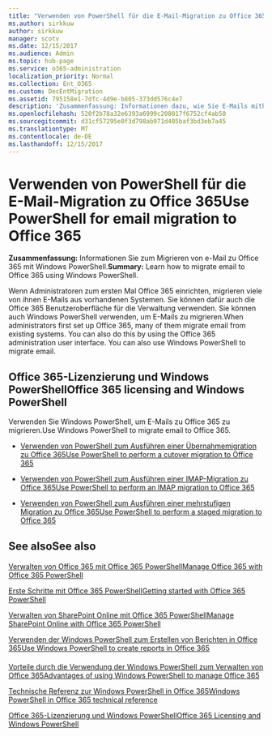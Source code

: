 ```yaml
---
title: "Verwenden von PowerShell für die E-Mail-Migration zu Office 365"
ms.author: sirkkuw
author: sirkkuw
manager: scotv
ms.date: 12/15/2017
ms.audience: Admin
ms.topic: hub-page
ms.service: o365-administration
localization_priority: Normal
ms.collection: Ent_O365
ms.custom: DecEntMigration
ms.assetid: 795158e1-7dfc-4d9e-b805-373dd576c4e7
description: 'Zusammenfassung: Informationen dazu, wie Sie E-Mails mithilfe von Windows PowerShell zu Office 365 migrieren.'
ms.openlocfilehash: 520f2b78a32e6393a6999c208017f6752cf4ab50
ms.sourcegitcommit: d31cf57295e8f3d798ab971d405baf3bd3eb7a45
ms.translationtype: MT
ms.contentlocale: de-DE
ms.lasthandoff: 12/15/2017
---
```

# <a name="use-powershell-for-email-migration-to-office-365"></a><span data-ttu-id="e9d1f-103">Verwenden von PowerShell für die E-Mail-Migration zu Office 365</span><span class="sxs-lookup"><span data-stu-id="e9d1f-103">Use PowerShell for email migration to Office 365</span></span>

 <span data-ttu-id="e9d1f-104">**Zusammenfassung:** Informationen Sie zum Migrieren von e-Mail zu Office 365 mit Windows PowerShell.</span><span class="sxs-lookup"><span data-stu-id="e9d1f-104">**Summary:** Learn how to migrate email to Office 365 using Windows PowerShell.</span></span>
  
<span data-ttu-id="e9d1f-p101">Wenn Administratoren zum ersten Mal Office 365 einrichten, migrieren viele von ihnen E-Mails aus vorhandenen Systemen. Sie können dafür auch die Office 365 Benutzeroberfläche für die Verwaltung verwenden. Sie können auch Windows PowerShell verwenden, um E-Mails zu migrieren.</span><span class="sxs-lookup"><span data-stu-id="e9d1f-p101">When administrators first set up Office 365, many of them migrate email from existing systems. You can also do this by using the Office 365 administration user interface. You can also use Windows PowerShell to migrate email.</span></span>
  
## <a name="office-365-licensing-and-windows-powershell"></a><span data-ttu-id="e9d1f-108">Office 365-Lizenzierung und Windows PowerShell</span><span class="sxs-lookup"><span data-stu-id="e9d1f-108">Office 365 licensing and Windows PowerShell</span></span>

<span data-ttu-id="e9d1f-109">Verwenden Sie Windows PowerShell, um E-Mails zu Office 365 zu migrieren.</span><span class="sxs-lookup"><span data-stu-id="e9d1f-109">Use Windows PowerShell to migrate email to Office 365.</span></span> 
  
- [<span data-ttu-id="e9d1f-110">Verwenden von PowerShell zum Ausführen einer Übernahmemigration zu Office 365</span><span class="sxs-lookup"><span data-stu-id="e9d1f-110">Use PowerShell to perform a cutover migration to Office 365</span></span>](use-powershell-to-perform-a-cutover-migration-to-office-365.md)
    
- [<span data-ttu-id="e9d1f-111">Verwenden von PowerShell zum Ausführen einer IMAP-Migration zu Office 365</span><span class="sxs-lookup"><span data-stu-id="e9d1f-111">Use PowerShell to perform an IMAP migration to Office 365</span></span>](use-powershell-to-perform-an-imap-migration-to-office-365.md)
    
- [<span data-ttu-id="e9d1f-112">Verwenden von PowerShell zum Ausführen einer mehrstufigen Migration zu Office 365</span><span class="sxs-lookup"><span data-stu-id="e9d1f-112">Use PowerShell to perform a staged migration to Office 365</span></span>](use-powershell-to-perform-a-staged-migration-to-office-365.md)
    
## <a name="see-also"></a><span data-ttu-id="e9d1f-113">See also</span><span class="sxs-lookup"><span data-stu-id="e9d1f-113">See also</span></span>

#### 

[<span data-ttu-id="e9d1f-114">Verwalten von Office 365 mit Office 365 PowerShell</span><span class="sxs-lookup"><span data-stu-id="e9d1f-114">Manage Office 365 with Office 365 PowerShell</span></span>](manage-office-365-with-office-365-powershell.md)
  
[<span data-ttu-id="e9d1f-115">Erste Schritte mit Office 365 PowerShell</span><span class="sxs-lookup"><span data-stu-id="e9d1f-115">Getting started with Office 365 PowerShell</span></span>](getting-started-with-office-365-powershell.md)
  
[<span data-ttu-id="e9d1f-116">Verwalten von SharePoint Online mit Office 365 PowerShell</span><span class="sxs-lookup"><span data-stu-id="e9d1f-116">Manage SharePoint Online with Office 365 PowerShell</span></span>](manage-sharepoint-online-with-office-365-powershell.md)
  
[<span data-ttu-id="e9d1f-117">Verwenden der Windows PowerShell zum Erstellen von Berichten in Office 365</span><span class="sxs-lookup"><span data-stu-id="e9d1f-117">Use Windows PowerShell to create reports in Office 365</span></span>](use-windows-powershell-to-create-reports-in-office-365.md)
#### 

[<span data-ttu-id="e9d1f-118">Vorteile durch die Verwendung der Windows PowerShell zum Verwalten von Office 365</span><span class="sxs-lookup"><span data-stu-id="e9d1f-118">Advantages of using Windows PowerShell to manage Office 365</span></span>](http://technet.microsoft.com/library/15144a50-453e-4cd5-befd-bc6736697967.aspx)
  
[<span data-ttu-id="e9d1f-119">Technische Referenz zur Windows PowerShell in Office 365</span><span class="sxs-lookup"><span data-stu-id="e9d1f-119">Windows PowerShell in Office 365 technical reference</span></span>](http://technet.microsoft.com/library/10d5c66a-7579-4319-aaa5-7a5e21d49cea.aspx)
  
[<span data-ttu-id="e9d1f-120">Office 365-Lizenzierung und Windows PowerShell</span><span class="sxs-lookup"><span data-stu-id="e9d1f-120">Office 365 Licensing and Windows PowerShell</span></span>](http://technet.microsoft.com/library/6ca0e430-f7ba-4184-becf-14c6c5c8dde5.aspx)

